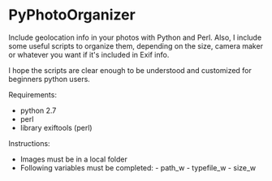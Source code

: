 # PyPhotoOrganizer
Include geolocation info in your photos with Python and Perl.
Also, I include some useful scripts to organize them, depending on the size, camera maker or whatever you want if it's included in Exif info.

I hope the scripts are clear enough to be understood and customized for beginners python users.

Requirements:
- python 2.7
- perl
- library exiftools (perl)

Instructions:
- Images must be in a local folder
- Following variables must be completed:
        - path_w
        - typefile_w
        - size_w
